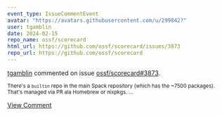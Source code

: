 ```yaml
---
event_type: IssueCommentEvent
avatar: "https://avatars.githubusercontent.com/u/299842?"
user: tgamblin
date: 2024-02-15
repo_name: ossf/scorecard
html_url: https://github.com/ossf/scorecard/issues/3873
repo_url: https://github.com/ossf/scorecard
---
```


<a href='https://github.com/tgamblin' target='_blank'>tgamblin</a> commented on issue <a href='https://github.com/ossf/scorecard/issues/3873' target='_blank'>ossf/scorecard#3873</a>.

<small>There's a `builtin` repo in the main Spack repository (which has the ~7500 packages).  That's managed via PR ala Homebrew or nixpkgs....</small>

<a href='https://github.com/ossf/scorecard/issues/3873' target='_blank'>View Comment</a>